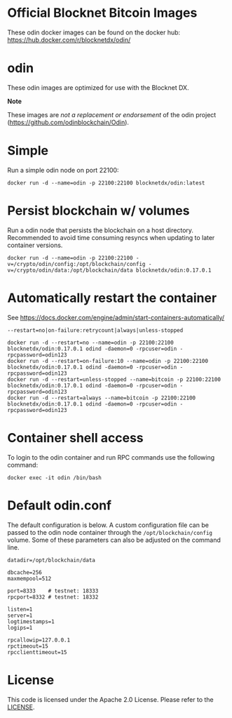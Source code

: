 Official Blocknet Bitcoin Images
=================================

These odin docker images can be found on the docker hub: https://hub.docker.com/r/blocknetdx/odin/

odin
========

These odin images are optimized for use with the Blocknet DX.

**Note**

These images are _not a replacement or endorsement_ of the odin project (https://github.com/odinblockchain/Odin).


Simple
======

Run a simple odin node on port 22100:
```
docker run -d --name=odin -p 22100:22100 blocknetdx/odin:latest
```


Persist blockchain w/ volumes
=============================

Run a odin node that persists the blockchain on a host directory. Recommended to avoid time consuming resyncs when updating to later container versions.
```
docker run -d --name=odin -p 22100:22100 -v=/crypto/odin/config:/opt/blockchain/config -v=/crypto/odin/data:/opt/blockchain/data blocknetdx/odin:0.17.0.1
```


Automatically restart the container
===================================

See https://docs.docker.com/engine/admin/start-containers-automatically/

`--restart=no|on-failure:retrycount|always|unless-stopped`

```
docker run -d --restart=no --name=odin -p 22100:22100 blocknetdx/odin:0.17.0.1 odind -daemon=0 -rpcuser=odin -rpcpassword=odin123
docker run -d --restart=on-failure:10 --name=odin -p 22100:22100 blocknetdx/odin:0.17.0.1 odind -daemon=0 -rpcuser=odin -rpcpassword=odin123
docker run -d --restart=unless-stopped --name=bitcoin -p 22100:22100 blocknetdx/odin:0.17.0.1 odind -daemon=0 -rpcuser=odin -rpcpassword=odin123
docker run -d --restart=always --name=bitcoin -p 22100:22100 blocknetdx/odin:0.17.0.1 odind -daemon=0 -rpcuser=odin -rpcpassword=odin123
```


Container shell access
======================

To login to the odin container and run RPC commands use the following command:
```
docker exec -it odin /bin/bash
```


Default odin.conf
=====================

The default configuration is below. A custom configuration file can be passed to the odin  node container through the `/opt/blockchain/config` volume. Some of these parameters can also be adjusted on the command line.
```
datadir=/opt/blockchain/data

dbcache=256
maxmempool=512

port=8333    # testnet: 18333
rpcport=8332 # testnet: 18332

listen=1
server=1
logtimestamps=1
logips=1

rpcallowip=127.0.0.1
rpctimeout=15
rpcclienttimeout=15
```


License
=======

This code is licensed under the Apache 2.0 License. Please refer to the [LICENSE](https://github.com/BlocknetDX/dockerimages/blob/master/LICENSE).